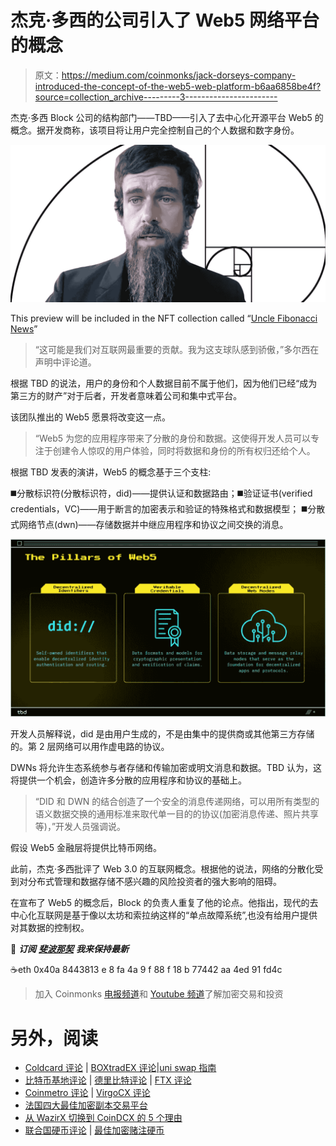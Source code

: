 # 杰克·多西的公司引入了 Web5 网络平台的概念

> 原文：<https://medium.com/coinmonks/jack-dorseys-company-introduced-the-concept-of-the-web5-web-platform-b6aa6858be4f?source=collection_archive---------3----------------------->

杰克·多西 Block 公司的结构部门——TBD——引入了去中心化开源平台 Web5 的概念。据开发商称，该项目将让用户完全控制自己的个人数据和数字身份。

![](img/84a7dbb7834755be671f4a6c8fa9fcbe.png)

This preview will be included in the NFT collection called “[Uncle Fibonacci News](https://opensea.io/collection/uncle-fibonacci-news)”

> “这可能是我们对互联网最重要的贡献。我为这支球队感到骄傲，”多尔西在声明中评论道。

根据 TBD 的说法，用户的身份和个人数据目前不属于他们，因为他们已经“成为第三方的财产”对于后者，开发者意味着公司和集中式平台。

该团队推出的 Web5 愿景将改变这一点。

> “Web5 为您的应用程序带来了分散的身份和数据。这使得开发人员可以专注于创建令人惊叹的用户体验，同时将数据和身份的所有权归还给个人。

根据 TBD 发表的演讲，Web5 的概念基于三个支柱:

◼️分散标识符(分散标识符，did)——提供认证和数据路由；◼️验证证书(verified credentials，VC)——用于断言的加密表示和验证的特殊格式和数据模型；
◼️分散式网络节点(dwn)——存储数据并中继应用程序和协议之间交换的消息。

![](img/7113e5880fd61a8b1e654df07bc9d417.png)

开发人员解释说，did 是由用户生成的，不是由集中的提供商或其他第三方存储的。第 2 层网络可以用作虚电路的协议。

DWNs 将允许生态系统参与者存储和传输加密或明文消息和数据。TBD 认为，这将提供一个机会，创造许多分散的应用程序和协议的基础上。

> “DID 和 DWN 的结合创造了一个安全的消息传递网络，可以用所有类型的语义数据交换的通用标准来取代单一目的的协议(加密消息传递、照片共享等)，”开发人员强调说。

假设 Web5 金融层将提供比特币网络。

此前，杰克·多西批评了 Web 3.0 的互联网概念。根据他的说法，网络的分散化受到对分布式管理和数据存储不感兴趣的风险投资者的强大影响的阻碍。

在宣布了 Web5 的概念后，Block 的负责人重复了他的论点。他指出，现代的去中心化互联网是基于像以太坊和索拉纳这样的“单点故障系统”,也没有给用户提供对其数据的控制权。

📰 ***订阅*** [***斐波那契***](/@unclefibonacci) ***我来保持最新***

☕️eth 0x40a 8443813 e 8 fa 4a 9 f 88 f 18 b 77442 aa 4ed 91 fd4c

> 加入 Coinmonks [电报频道](https://t.me/coincodecap)和 [Youtube 频道](https://www.youtube.com/c/coinmonks/videos)了解加密交易和投资

# 另外，阅读

*   [Coldcard 评论](https://coincodecap.com/coldcard-review) | [BOXtradEX 评论](https://coincodecap.com/boxtradex-review)|[uni swap 指南](https://coincodecap.com/uniswap)
*   [比特币基地评论](/coinmonks/coinbase-review-6ef4e0f56064) | [德里比特评论](/coinmonks/deribit-review-options-fees-apis-and-testnet-2ca16c4bbdb2) | [FTX 评论](/coinmonks/ftx-crypto-exchange-review-53664ac1198f)
*   [Coinmetro 评论](https://coincodecap.com/coinmetro-review) | [VirgoCX 评论](https://coincodecap.com/virgocx-review)
*   [法国四大最佳加密副本交易平台](https://coincodecap.com/copy-trading-platforms-france)
*   [从 WazirX 切换到 CoinDCX 的 5 个理由](https://coincodecap.com/reasons-to-switch-from-wazirx-to-coindcx)
*   [联合国硬币评论](https://coincodecap.com/unocoin-review) | [最佳加密赌注硬币](https://coincodecap.com/best-crypto-staking-coins)